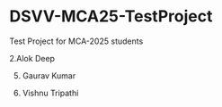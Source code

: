 # DSVV-MCA25-TestProject
Test Project for MCA-2025 students

2.Alok Deep


5. Gaurav Kumar





12. Vishnu Tripathi